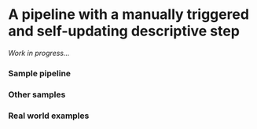 # A pipeline with a manually triggered and self-updating descriptive step

*Work in progress...*


### Sample pipeline


### Other samples


### Real world examples
